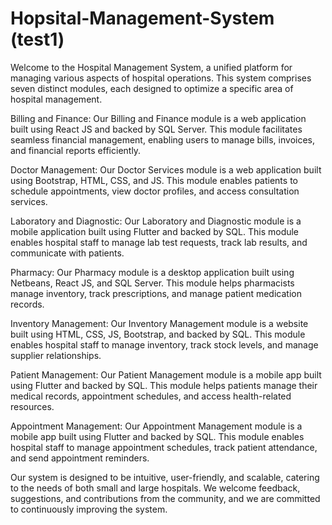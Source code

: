 # Hopsital-Management-System (test1)
Welcome to the Hospital Management System, a unified platform for managing various aspects of hospital operations. This system comprises seven distinct modules, each designed to optimize a specific area of hospital management.

Billing and Finance: Our Billing and Finance module is a web application built using React JS and backed by SQL Server. This module facilitates seamless financial management, enabling users to manage bills, invoices, and financial reports efficiently.

Doctor Management: Our Doctor Services module is a web application built using Bootstrap, HTML, CSS, and JS. This module enables patients to schedule appointments, view doctor profiles, and access consultation services.

Laboratory and Diagnostic: Our Laboratory and Diagnostic module is a mobile application built using Flutter and backed by SQL. This module enables hospital staff to manage lab test requests, track lab results, and communicate with patients.

Pharmacy: Our Pharmacy module is a desktop application built using Netbeans, React JS, and SQL Server. This module helps pharmacists manage inventory, track prescriptions, and manage patient medication records.

Inventory Management: Our Inventory Management module is a website built using HTML, CSS, JS, Bootstrap, and backed by SQL. This module enables hospital staff to manage inventory, track stock levels, and manage supplier relationships.

Patient Management: Our Patient Management module is a mobile app built using Flutter and backed by SQL. This module helps patients manage their medical records, appointment schedules, and access health-related resources.

Appointment Management: Our Appointment Management module is a mobile app built using Flutter and backed by SQL. This module enables hospital staff to manage appointment schedules, track patient attendance, and send appointment reminders.

Our system is designed to be intuitive, user-friendly, and scalable, catering to the needs of both small and large hospitals. We welcome feedback, suggestions, and contributions from the community, and we are committed to continuously improving the system.
